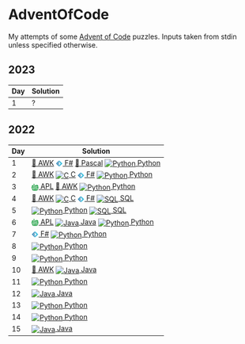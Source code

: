 # AdventOfCode
My attempts of some [Advent of Code](https://adventofcode.com/) puzzles. 
Inputs taken from stdin unless specified otherwise.

## 2023
|Day| Solution |
|-|----------|
|1| ?        |

## 2022
|Day|Solution|
|-|-|
|1|   [📄 AWK](2022/awk/01.awk)  [<img src="_misc/fsharp.png" alt="F#" style="height: 1em; vertical-align:middle"> F#](2022/fsharp/01.fs)  [📄 Pascal](2022/pascal/01.pas)  [<img src="https://cdn.jsdelivr.net/gh/devicons/devicon/icons/python/python-original.svg" alt="Python" style="height: 1em; vertical-align:middle"> Python](2022/python/01.py) |
|2|   [📄 AWK](2022/awk/02.awk)  [<img src="https://cdn.jsdelivr.net/gh/devicons/devicon/icons/c/c-original.svg" alt="C" style="height: 1em; vertical-align:middle"> C](2022/c/02.c)  [<img src="_misc/fsharp.png" alt="F#" style="height: 1em; vertical-align:middle"> F#](2022/fsharp/02.fs)  [<img src="https://cdn.jsdelivr.net/gh/devicons/devicon/icons/python/python-original.svg" alt="Python" style="height: 1em; vertical-align:middle"> Python](2022/python/02.py) |
|3|   [<img src="_misc/apl.png" alt="APL" style="height: 1em; vertical-align:middle"> APL](2022/apl/03.apl)  [📄 AWK](2022/awk/03.awk)  [<img src="https://cdn.jsdelivr.net/gh/devicons/devicon/icons/python/python-original.svg" alt="Python" style="height: 1em; vertical-align:middle"> Python](2022/python/03.py) |
|4|   [📄 AWK](2022/awk/04.awk)  [<img src="https://cdn.jsdelivr.net/gh/devicons/devicon/icons/c/c-original.svg" alt="C" style="height: 1em; vertical-align:middle"> C](2022/c/04.c)  [<img src="_misc/fsharp.png" alt="F#" style="height: 1em; vertical-align:middle"> F#](2022/fsharp/04.fs)  [<img src="https://cdn.jsdelivr.net/gh/devicons/devicon/icons/postgresql/postgresql-original.svg" alt="SQL" style="height: 1em; vertical-align:middle"> SQL](2022/sql/04.sql) |
|5|   [<img src="https://cdn.jsdelivr.net/gh/devicons/devicon/icons/python/python-original.svg" alt="Python" style="height: 1em; vertical-align:middle"> Python](2022/python/05.py)  [<img src="https://cdn.jsdelivr.net/gh/devicons/devicon/icons/postgresql/postgresql-original.svg" alt="SQL" style="height: 1em; vertical-align:middle"> SQL](2022/sql/05.sql) |
|6|   [<img src="_misc/apl.png" alt="APL" style="height: 1em; vertical-align:middle"> APL](2022/apl/06.apl)  [<img src="https://cdn.jsdelivr.net/gh/devicons/devicon/icons/java/java-original.svg" alt="Java" style="height: 1em; vertical-align:middle"> Java](2022/java/Day06.java)  [<img src="https://cdn.jsdelivr.net/gh/devicons/devicon/icons/python/python-original.svg" alt="Python" style="height: 1em; vertical-align:middle"> Python](2022/python/06.py) |
|7|   [<img src="_misc/fsharp.png" alt="F#" style="height: 1em; vertical-align:middle"> F#](2022/fsharp/07.fsx)  [<img src="https://cdn.jsdelivr.net/gh/devicons/devicon/icons/python/python-original.svg" alt="Python" style="height: 1em; vertical-align:middle"> Python](2022/python/07.py) |
|8|   [<img src="https://cdn.jsdelivr.net/gh/devicons/devicon/icons/python/python-original.svg" alt="Python" style="height: 1em; vertical-align:middle"> Python](2022/python/08.py) |
|9|   [<img src="https://cdn.jsdelivr.net/gh/devicons/devicon/icons/python/python-original.svg" alt="Python" style="height: 1em; vertical-align:middle"> Python](2022/python/09.py) |
|10|   [📄 AWK](2022/awk/10.awk)  [<img src="https://cdn.jsdelivr.net/gh/devicons/devicon/icons/java/java-original.svg" alt="Java" style="height: 1em; vertical-align:middle"> Java](2022/java/Day10.java) |
|11|   [<img src="https://cdn.jsdelivr.net/gh/devicons/devicon/icons/python/python-original.svg" alt="Python" style="height: 1em; vertical-align:middle"> Python](2022/python/11.py) |
|12|   [<img src="https://cdn.jsdelivr.net/gh/devicons/devicon/icons/java/java-original.svg" alt="Java" style="height: 1em; vertical-align:middle"> Java](2022/java/Day12.java) |
|13|   [<img src="https://cdn.jsdelivr.net/gh/devicons/devicon/icons/python/python-original.svg" alt="Python" style="height: 1em; vertical-align:middle"> Python](2022/python/13.py) |
|14|   [<img src="https://cdn.jsdelivr.net/gh/devicons/devicon/icons/python/python-original.svg" alt="Python" style="height: 1em; vertical-align:middle"> Python](2022/python/14.py) |
|15|   [<img src="https://cdn.jsdelivr.net/gh/devicons/devicon/icons/java/java-original.svg" alt="Java" style="height: 1em; vertical-align:middle"> Java](2022/java/Day15.java) |
